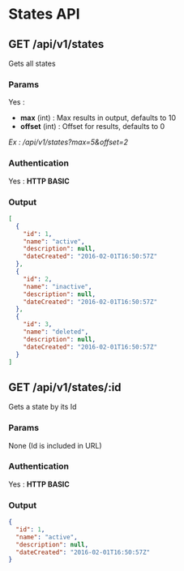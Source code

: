 # States API

<a name="index"></a>
## GET /api/v1/states
Gets all states
### Params
Yes :
 * **max** (int) : Max results in output, defaults to 10
 * **offset** (int) : Offset for results, defaults to 0

*Ex : /api/v1/states?max=5&offset=2*
### Authentication
Yes : **HTTP BASIC**
### Output
```json
[
  {
    "id": 1,
    "name": "active",
    "description": null,
    "dateCreated": "2016-02-01T16:50:57Z"
  },
  {
    "id": 2,
    "name": "inactive",
    "description": null,
    "dateCreated": "2016-02-01T16:50:57Z"
  },
  {
    "id": 3,
    "name": "deleted",
    "description": null,
    "dateCreated": "2016-02-01T16:50:57Z"
  }
]
```
<a name="show"></a>
## GET /api/v1/states/:id
Gets a state by its Id
### Params
None (Id is included in URL)
### Authentication
Yes : **HTTP BASIC**
### Output
```json
{
  "id": 1,
  "name": "active",
  "description": null,
  "dateCreated": "2016-02-01T16:50:57Z"
}
```
